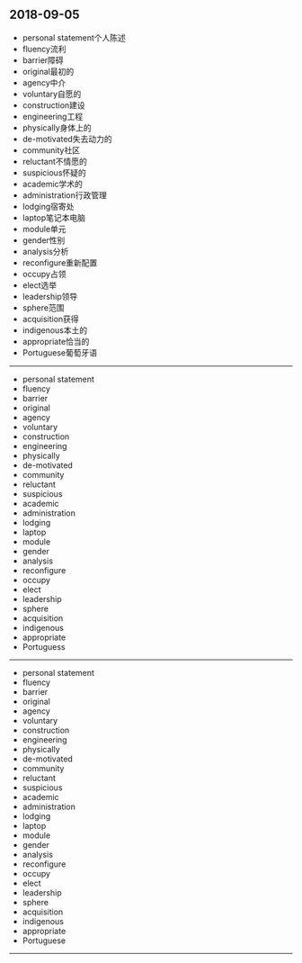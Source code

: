 2018-09-05
---
- personal statement个人陈述
- fluency流利
- barrier障碍
- original最初的
- agency中介
- voluntary自愿的
- construction建设
- engineering工程
- physically身体上的
- de-motivated失去动力的
- community社区
- reluctant不情愿的
- suspicious怀疑的
- academic学术的
- administration行政管理
- lodging宿寄处
- laptop笔记本电脑
- module单元
- gender性别
- analysis分析
- reconfigure重新配置
- occupy占领
- elect选举
- leadership领导
- sphere范围
- acquisition获得
- indigenous本土的
- appropriate恰当的
- Portuguese葡萄牙语
---
- personal statement 
- fluency 
- barrier 
- original 
- agency 
- voluntary 
- construction 
- engineering 
- physically 
- de-motivated 
- community 
- reluctant 
- suspicious 
- academic 
- administration 
- lodging 
- laptop 
- module 
- gender 
- analysis 
- reconfigure 
- occupy 
- elect 
- leadership 
- sphere 
- acquisition 
- indigenous 
- appropriate 
- Portuguess 
---
- personal statement 
- fluency 
- barrier 
- original 
- agency 
- voluntary 
- construction 
- engineering 
- physically 
- de-motivated 
- community 
- reluctant 
- suspicious 
- academic 
- administration 
- lodging 
- laptop 
- module 
- gender 
- analysis 
- reconfigure 
- occupy 
- elect 
- leadership 
- sphere 
- acquisition 
- indigenous
- appropriate 
- Portuguese
---